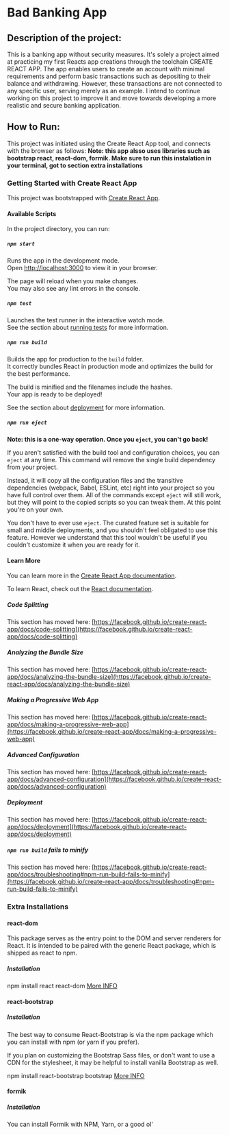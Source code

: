 
# Bad Banking App 

## Description of the project:
 This is a banking app without security measures. It's solely a project aimed at practicing my first Reacts app creations through the toolchain CREATE REACT APP. The app enables users to create an account with minimal requirements and perform basic transactions such as depositing to their balance and withdrawing. However, these transactions are not connected to any specific user, serving merely as an example. I intend to continue working on this project to improve it and move towards developing a more realistic and secure banking application.

## How to Run:
This project was initiated using the Create React App tool, and connects with the browser as follows: **Note: this app alsso uses libraries such as bootstrap react, react-dom, formik. Make sure to run this instalation in your terminal, got to section extra installations**


### Getting Started with Create React App

This project was bootstrapped with [Create React App](https://github.com/facebook/create-react-app).

#### Available Scripts

In the project directory, you can run:

##### `npm start`

Runs the app in the development mode.\
Open [http://localhost:3000](http://localhost:3000) to view it in your browser.

The page will reload when you make changes.\
You may also see any lint errors in the console.

##### `npm test`

Launches the test runner in the interactive watch mode.\
See the section about [running tests](https://facebook.github.io/create-react-app/docs/running-tests) for more information.

##### `npm run build`

Builds the app for production to the `build` folder.\
It correctly bundles React in production mode and optimizes the build for the best performance.

The build is minified and the filenames include the hashes.\
Your app is ready to be deployed!

See the section about [deployment](https://facebook.github.io/create-react-app/docs/deployment) for more information.

##### `npm run eject`

**Note: this is a one-way operation. Once you `eject`, you can't go back!**

If you aren't satisfied with the build tool and configuration choices, you can `eject` at any time. This command will remove the single build dependency from your project.

Instead, it will copy all the configuration files and the transitive dependencies (webpack, Babel, ESLint, etc) right into your project so you have full control over them. All of the commands except `eject` will still work, but they will point to the copied scripts so you can tweak them. At this point you're on your own.

You don't have to ever use `eject`. The curated feature set is suitable for small and middle deployments, and you shouldn't feel obligated to use this feature. However we understand that this tool wouldn't be useful if you couldn't customize it when you are ready for it.

#### Learn More

You can learn more in the [Create React App documentation](https://facebook.github.io/create-react-app/docs/getting-started).

To learn React, check out the [React documentation](https://reactjs.org/).

##### Code Splitting

This section has moved here: [https://facebook.github.io/create-react-app/docs/code-splitting](https://facebook.github.io/create-react-app/docs/code-splitting)

##### Analyzing the Bundle Size

This section has moved here: [https://facebook.github.io/create-react-app/docs/analyzing-the-bundle-size](https://facebook.github.io/create-react-app/docs/analyzing-the-bundle-size)

##### Making a Progressive Web App

This section has moved here: [https://facebook.github.io/create-react-app/docs/making-a-progressive-web-app](https://facebook.github.io/create-react-app/docs/making-a-progressive-web-app)

##### Advanced Configuration

This section has moved here: [https://facebook.github.io/create-react-app/docs/advanced-configuration](https://facebook.github.io/create-react-app/docs/advanced-configuration)

##### Deployment

This section has moved here: [https://facebook.github.io/create-react-app/docs/deployment](https://facebook.github.io/create-react-app/docs/deployment)

##### `npm run build` fails to minify

This section has moved here: [https://facebook.github.io/create-react-app/docs/troubleshooting#npm-run-build-fails-to-minify](https://facebook.github.io/create-react-app/docs/troubleshooting#npm-run-build-fails-to-minify)


### Extra Installations
#### react-dom
This package serves as the entry point to the DOM and server renderers for React. It is intended to be paired with the generic React package, which is shipped as react to npm.

##### Installation
npm install react react-dom [More INFO](https://www.npmjs.com/package/react-dom)

#### react-bootstrap
##### Installation
The best way to consume React-Bootstrap is via the npm package which you can install with npm (or yarn if you prefer).

If you plan on customizing the Bootstrap Sass files, or don't want to use a CDN for the stylesheet, it may be helpful to install vanilla Bootstrap as well.

npm install react-bootstrap bootstrap [More INFO](https://react-bootstrap.github.io/docs/getting-started/introduction)

#### formik
##### Installation
You can install Formik with NPM, Yarn, or a good ol' <script> via unpkg.com.

NPM
Copy
 npm install formik --save
or

Copy
 yarn add formik 
 
 [More INFO](https://formik.org/docs/overview#installation)



## Roadmap of future improvements:
There are numerous improvements and additions that can be implemented in this code. For example:

- The banking app lacks security measures and is primarily a practice project for React app development.
- Users can create accounts with minimal requirements and perform basic transactions, but transactions are not linked to specific users.
- The intention is to improve the app by implementing measures such as user authentication and transaction encryption.
- Additionally, the application architecture will be enhanced for scalability and maintainability.
 Regular updates and security patching will be prioritized to maintain the app's reliability and protect user data.

## License information:
MIT license.

## Support
If you have any questions, please don't hesitate to contact me email <juliethpbautista@gmail.com>
 . Also I'm open to your ideas and suggestions, and I'm confident that our combined talents could lead to exciting and innovative results. If you're interested in discussing potential projects or exchanging ideas, please let me know.

Let's start a conversation and see where our collaboration might take us.

